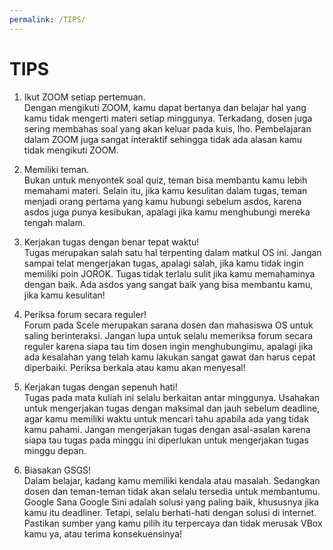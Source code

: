 ```yaml
---
permalink: /TIPS/
---
```


# TIPS

1. Ikut ZOOM setiap pertemuan. <br>
Dengan mengikuti ZOOM, kamu dapat bertanya dan belajar hal yang kamu tidak mengerti materi setiap minggunya. Terkadang, dosen juga sering membahas soal yang akan keluar pada kuis, lho. Pembelajaran dalam ZOOM juga sangat interaktif sehingga tidak ada alasan kamu tidak mengikuti ZOOM. 

2. Memiliki teman. <br>
Bukan untuk menyontek soal quiz, teman bisa membantu kamu lebih memahami materi. Selain itu, jika kamu kesulitan dalam tugas, teman menjadi orang pertama yang kamu hubungi sebelum asdos, karena asdos juga punya kesibukan, apalagi jika kamu menghubungi mereka tengah malam.

3. Kerjakan tugas dengan benar tepat waktu! <br>
Tugas merupakan salah satu hal terpenting dalam matkul OS ini. Jangan sampai telat mengerjakan tugas, apalagi salah, jika kamu tidak ingin memiliki poin JOROK. Tugas tidak terlalu sulit jika kamu memahaminya dengan baik. Ada asdos yang sangat baik yang bisa membantu kamu, jika kamu kesulitan!

4. Periksa forum secara reguler! <br>
Forum pada Scele merupakan sarana dosen dan mahasiswa OS untuk saling berinteraksi. Jangan lupa untuk selalu memeriksa forum secara reguler karena siapa tau tim dosen ingin menghubungimu, apalagi jika ada kesalahan yang telah kamu lakukan sangat gawat dan harus cepat diperbaiki. Periksa berkala atau kamu akan menyesal!

5. Kerjakan tugas dengan sepenuh hati! <br>
Tugas pada mata kuliah ini selalu berkaitan antar minggunya. Usahakan untuk mengerjakan tugas dengan maksimal dan jauh sebelum deadline, agar kamu memiliki waktu untuk mencari tahu apabila ada yang tidak kamu pahami. Jangan mengerjakan tugas dengan asal-asalan karena siapa tau tugas pada minggu ini diperlukan untuk mengerjakan tugas minggu depan.

6. Biasakan GSGS! <br>
Dalam belajar, kadang kamu memiliki kendala atau masalah. Sedangkan dosen dan teman-teman tidak akan selalu tersedia untuk membantumu. Google Sana Google Sini adalah solusi yang paling baik, khususnya jika kamu itu deadliner. Tetapi, selalu berhati-hati dengan solusi di internet. Pastikan sumber yang kamu pilih itu terpercaya dan tidak merusak VBox kamu ya, atau terima konsekuensinya!
